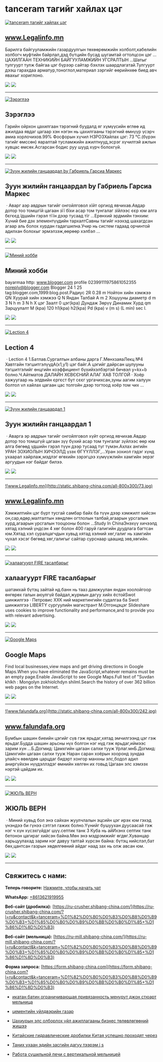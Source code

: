# tanceram тагийг хайлах цэг

<a href="https://swt.shibang-china.com/?l=ru&img&k=tanceram+%D1%82%D0%B0%D0%B3%D0%B8%D0%B9%D0%B3+%D1%85%D0%B0%D0%B9%D0%BB%D0%B0%D1%85+%D1%86%D1%8D%D0%B3" target="_blank">![tanceram тагийг хайлах цэг](http://static.shibang-china.com/all-800x300/1334.jpg)</a>

## www.Legalinfo.mn
Барилга байгууламжийн газардуулгын төхөөрөмжийн холболт,кабелийн холбогч муфтийн байрлал,дэд бүтцийн бусад шугамтай огтолцсон цэг …ЦАХИЛГААН ТЕХНИКИЙН БАЙГУУЛАМЖИЙН УГСРАЛТЫН …Шатыг тулгуурт тулж байгаа цэг бүрээр сайтар бэхлэх шаардлагатай.Тулгуурт дээш гарахдаа арматур,тоноглол,материал зэргийг өөрийнхөө биед авч явахыг хориглоно.


<a href="https://whatsapp.shibangsoft.com/WhatsApp.php" target="_blank" title="WhatsApp">![](http://static.shibang-china.com/icon/whatsapp.png)</a> <a href="https://swt.shibang-china.com/?l=ru&icon&k=tanceram+%D1%82%D0%B0%D0%B3%D0%B8%D0%B9%D0%B3+%D1%85%D0%B0%D0%B9%D0%BB%D0%B0%D1%85+%D1%86%D1%8D%D0%B3" target="_blank">![](http://static.shibang-china.com/icon/chat-ru.png)</a>

---

<a href="https://swt.shibang-china.com/?l=ru&img&k=tanceram+%D1%82%D0%B0%D0%B3%D0%B8%D0%B9%D0%B3+%D1%85%D0%B0%D0%B9%D0%BB%D0%B0%D1%85+%D1%86%D1%8D%D0%B3" target="_blank">![Зэрэглээ](http://static.shibang-china.com/all-800x300/1436.jpg)</a>

## Зэрэглээ
Гэрийн ойрхон цахилгаан тэрэгний буудалд яг хүмүүсийн өглөө ид ажилдаа явдаг цагаар хэн нэгэн нь цахилгааны тэрэгний өмнүүр үсэрч амиа хорлочихов.99% Фосфорын хүчил H3PO3Хайлах цэг: 73 ℃.(бүрэн тагийг өмссөн) яаралтай тусламжийн ажилтнууд,эсрэг хүчилтэй ажлын хувцас өмсөх.Асгарсан бодис руу шууд хүрч болохгүй.


<a href="https://whatsapp.shibangsoft.com/WhatsApp.php" target="_blank" title="WhatsApp">![](http://static.shibang-china.com/icon/whatsapp.png)</a> <a href="https://swt.shibang-china.com/?l=ru&icon&k=tanceram+%D1%82%D0%B0%D0%B3%D0%B8%D0%B9%D0%B3+%D1%85%D0%B0%D0%B9%D0%BB%D0%B0%D1%85+%D1%86%D1%8D%D0%B3" target="_blank">![](http://static.shibang-china.com/icon/chat-ru.png)</a>

---

<a href="https://swt.shibang-china.com/?l=ru&img&k=tanceram+%D1%82%D0%B0%D0%B3%D0%B8%D0%B9%D0%B3+%D1%85%D0%B0%D0%B9%D0%BB%D0%B0%D1%85+%D1%86%D1%8D%D0%B3" target="_blank">![Зуун жилийн ганцаардал by Габриель Гарсиа Маркес](http://static.shibang-china.com/all-800x300/1081.jpg)</a>

## Зуун жилийн ганцаардал by Габриель Гарсиа Маркес
&nbsp;&#0183;&#32;Аварг аэр авдрын тагийг онгойлговол хїйт оргиод явчихав.Авдар дотор тоо томшгїй цагаан зїї бїхи асар том тунгалаг зїйлээс єєр юм алга бєгєєд їдшийн гэрэл тїїн дээр тусаад тїг …Ерөнхий эрдмийн тэнхим: Хүний бие дэх элементүүдийн тархалтСавны тагийг нээхэд шахагдсан агаар аль болох хурдан гадагшилна.Учир нь систем гадаад орчинтой адилхан болохыг эрмэлзэж,өөрөөр хэлбэл …


<a href="https://whatsapp.shibangsoft.com/WhatsApp.php" target="_blank" title="WhatsApp">![](http://static.shibang-china.com/icon/whatsapp.png)</a> <a href="https://swt.shibang-china.com/?l=ru&icon&k=tanceram+%D1%82%D0%B0%D0%B3%D0%B8%D0%B9%D0%B3+%D1%85%D0%B0%D0%B9%D0%BB%D0%B0%D1%85+%D1%86%D1%8D%D0%B3" target="_blank">![](http://static.shibang-china.com/icon/chat-ru.png)</a>

---

<a href="https://swt.shibang-china.com/?l=ru&img&k=tanceram+%D1%82%D0%B0%D0%B3%D0%B8%D0%B9%D0%B3+%D1%85%D0%B0%D0%B9%D0%BB%D0%B0%D1%85+%D1%86%D1%8D%D0%B3" target="_blank">![Миний хобби](http://static.shibang-china.com/all-800x300/187.jpg)</a>

## Миний хобби
bayarmaa http: www.blogger.com profile 02399111975861052355 noreply@blogger.com Blogger 24 1 25 tag:blogger.com,1999:blog.post.Paдиyc 2R 0.28 m Нойтон хийн хэмжээ QN Хуурай хийн хэмжээ Q N Яндан Талбай A m 2 Хошууны диаметр d m 3 N h m 3 N h Х цэг Заалт 0 цэг(kpa) Дундаж Зөрүү Динамик Хурд qm Зарцуулалт M (kpa) 120 h1(kpa) h2(kpa) Pd (kpa) v (m s) (L min) sec l.


<a href="https://whatsapp.shibangsoft.com/WhatsApp.php" target="_blank" title="WhatsApp">![](http://static.shibang-china.com/icon/whatsapp.png)</a> <a href="https://swt.shibang-china.com/?l=ru&icon&k=tanceram+%D1%82%D0%B0%D0%B3%D0%B8%D0%B9%D0%B3+%D1%85%D0%B0%D0%B9%D0%BB%D0%B0%D1%85+%D1%86%D1%8D%D0%B3" target="_blank">![](http://static.shibang-china.com/icon/chat-ru.png)</a>

---

<a href="https://swt.shibang-china.com/?l=ru&img&k=tanceram+%D1%82%D0%B0%D0%B3%D0%B8%D0%B9%D0%B3+%D1%85%D0%B0%D0%B9%D0%BB%D0%B0%D1%85+%D1%86%D1%8D%D0%B3" target="_blank">![Lection 4](http://static.shibang-china.com/all-800x300/452.jpg)</a>

## Lection 4
&nbsp;&#0183;&#32;Lection 4 1.Батлав.Сургалтын албаны дарга Г.МөнхзаяаЛекц №4 Хавтгайн тэгшитгэлүүдA(x1,y1) цэг байг.А цэгийг дайрсан шулууны тэгшитгэлийг өнцгийн коэффициент бүхийхэлбэртэй бичвэл y=kx+b болно.Ч.Айтматов ДАЛАЙН ХЄВЄЄНИЙ АЛАГ ХАВ ТОЛГОЙ&nbsp;&#0183;&#32;Хоёр хажуугаар нь элдвийн єргєст бут сєєг ургачихсан,зуны аагим халуун болтол vл хайлах цагаан цас толгойн дээр тогтоод хоёр том чих …


<a href="https://whatsapp.shibangsoft.com/WhatsApp.php" target="_blank" title="WhatsApp">![](http://static.shibang-china.com/icon/whatsapp.png)</a> <a href="https://swt.shibang-china.com/?l=ru&icon&k=tanceram+%D1%82%D0%B0%D0%B3%D0%B8%D0%B9%D0%B3+%D1%85%D0%B0%D0%B9%D0%BB%D0%B0%D1%85+%D1%86%D1%8D%D0%B3" target="_blank">![](http://static.shibang-china.com/icon/chat-ru.png)</a>

---

<a href="https://swt.shibang-china.com/?l=ru&img&k=tanceram+%D1%82%D0%B0%D0%B3%D0%B8%D0%B9%D0%B3+%D1%85%D0%B0%D0%B9%D0%BB%D0%B0%D1%85+%D1%86%D1%8D%D0%B3" target="_blank">![Зуун жилийн ганцаардал 1](http://static.shibang-china.com/all-800x300/441.jpg)</a>

## Зуун жилийн ганцаардал 1
&nbsp;&#0183;&#32;Аварга эр авдрын тагийг онгойлговол хүйт оргиод явчихав.Авдар дотор тоо томшгүй цагаан зүү бүхий асар том тунгалаг зүйлээс өөр юм алга бөгөөд үдшийн гэрэл түүн дээр тусаад түг түмэн.Ахлах ангийн УРАН ЗОХИОЛЫН ХИЧЭЭЛД үзэх ӨГҮҮЛЛЭГ,…Уран зохиол гэдэг хүнд ухаарал хайрлаж,мэдлэг өгөхийн зэрэгцээ хүмүүжлийн хамгийн эерэг аргуудын нэг байдаг билээ.


<a href="https://whatsapp.shibangsoft.com/WhatsApp.php" target="_blank" title="WhatsApp">![](http://static.shibang-china.com/icon/whatsapp.png)</a> <a href="https://swt.shibang-china.com/?l=ru&icon&k=tanceram+%D1%82%D0%B0%D0%B3%D0%B8%D0%B9%D0%B3+%D1%85%D0%B0%D0%B9%D0%BB%D0%B0%D1%85+%D1%86%D1%8D%D0%B3" target="_blank">![](http://static.shibang-china.com/icon/chat-ru.png)</a>

---

<a href="https://swt.shibang-china.com/?l=ru&img&k=tanceram+%D1%82%D0%B0%D0%B3%D0%B8%D0%B9%D0%B3+%D1%85%D0%B0%D0%B9%D0%BB%D0%B0%D1%85+%D1%86%D1%8D%D0%B3" target="_blank">![www.Legalinfo.mn](http://static.shibang-china.com/all-800x300/73.jpg)</a>

## www.Legalinfo.mn
Хэмжилтийн цэг бүрт тусгай самбар байх ба түүн дээр хэмжилт хийсэн он,сар,өдөр,малталтын хөндлөн огтлолын талбай,агаарын урсгалын хурд,агаарын урсгалын тооцооны болон …Study In ChinaЭнэхүү хичээлд хятад хэлний үндсэн 4 хөг болон 400 гаруй галигийн дуудлага багтсан юм.Хятад хэл суралцагчдын хувьд хятад хэлний хөг,галиг нь хамгийн чухал хэсэг бөгөөд хөг,галигыг сайтар сурснаар цаашид зөв,хөгийн.


<a href="https://whatsapp.shibangsoft.com/WhatsApp.php" target="_blank" title="WhatsApp">![](http://static.shibang-china.com/icon/whatsapp.png)</a> <a href="https://swt.shibang-china.com/?l=ru&icon&k=tanceram+%D1%82%D0%B0%D0%B3%D0%B8%D0%B9%D0%B3+%D1%85%D0%B0%D0%B9%D0%BB%D0%B0%D1%85+%D1%86%D1%8D%D0%B3" target="_blank">![](http://static.shibang-china.com/icon/chat-ru.png)</a>

---

<a href="https://swt.shibang-china.com/?l=ru&img&k=tanceram+%D1%82%D0%B0%D0%B3%D0%B8%D0%B9%D0%B3+%D1%85%D0%B0%D0%B9%D0%BB%D0%B0%D1%85+%D1%86%D1%8D%D0%B3" target="_blank">![халаагуурт FIRE тасалбарыг](http://static.shibang-china.com/all-800x300/149.jpg)</a>

## халаагуурт FIRE тасалбарыг
шатамхай бүтэц зайтай нд.банн нь тааз дамжуулан яндан хоолойгоор өнгөрөх галын аюулгүй байдал,журмын дагуу хийх ёстойSwot шинжилгээ&nbsp;&#0183;&#32;Петровис ХХК ний маркетингийн судалгаа ба Swot шинжилгээ LIBERTY сургуулийн магистрант М.Отгонцэцэг Slideshare uses cookies to improve functionality and performance,and to provide you with relevant advertising.


<a href="https://whatsapp.shibangsoft.com/WhatsApp.php" target="_blank" title="WhatsApp">![](http://static.shibang-china.com/icon/whatsapp.png)</a> <a href="https://swt.shibang-china.com/?l=ru&icon&k=tanceram+%D1%82%D0%B0%D0%B3%D0%B8%D0%B9%D0%B3+%D1%85%D0%B0%D0%B9%D0%BB%D0%B0%D1%85+%D1%86%D1%8D%D0%B3" target="_blank">![](http://static.shibang-china.com/icon/chat-ru.png)</a>

---

<a href="https://swt.shibang-china.com/?l=ru&img&k=tanceram+%D1%82%D0%B0%D0%B3%D0%B8%D0%B9%D0%B3+%D1%85%D0%B0%D0%B9%D0%BB%D0%B0%D1%85+%D1%86%D1%8D%D0%B3" target="_blank">![Google Maps](http://static.shibang-china.com/all-800x300/319.jpg)</a>

## Google Maps
Find local businesses,view maps and get driving directions in Google Maps.When you have eliminated the JavaScript,whatever remains must be an empty page.Enable JavaScript to see Google Maps.Full text of &quot;Suvdan khlkh : Mongolyn zokhiolchdyn shilml.Search the history of over 362 billion web pages on the Internet.


<a href="https://whatsapp.shibangsoft.com/WhatsApp.php" target="_blank" title="WhatsApp">![](http://static.shibang-china.com/icon/whatsapp.png)</a> <a href="https://swt.shibang-china.com/?l=ru&icon&k=tanceram+%D1%82%D0%B0%D0%B3%D0%B8%D0%B9%D0%B3+%D1%85%D0%B0%D0%B9%D0%BB%D0%B0%D1%85+%D1%86%D1%8D%D0%B3" target="_blank">![](http://static.shibang-china.com/icon/chat-ru.png)</a>

---

<a href="https://swt.shibang-china.com/?l=ru&img&k=tanceram+%D1%82%D0%B0%D0%B3%D0%B8%D0%B9%D0%B3+%D1%85%D0%B0%D0%B9%D0%BB%D0%B0%D1%85+%D1%86%D1%8D%D0%B3" target="_blank">![www.falundafa.org](http://static.shibang-china.com/all-800x300/242.jpg)</a>

## www.falundafa.org
Бумбын шашин биеийн цэгийг сүв гэж ярьдаг,хятад эмчилгээнд цэг гэж ярьдаг.Будда шашин арьсны нүх болгон нэг нүд гэж ярьдаг,иймээс зарим хүн …Б.Догмид: Цамхгийн цагаан салхи тууж Урлаг.мнБ.Догмид: Цамхгийн цагаан салхи тууж Наран саран хоёрын хооронд зундаа улайсч өвөлдөө царцдаг бидэрт хонгор манхны элс,бодол адил аниргүйхэн нүүдэллэдэг өмнийн хөлгөн их говьд Цагаан элс хэмээх нэртэй цайдам их.


<a href="https://whatsapp.shibangsoft.com/WhatsApp.php" target="_blank" title="WhatsApp">![](http://static.shibang-china.com/icon/whatsapp.png)</a> <a href="https://swt.shibang-china.com/?l=ru&icon&k=tanceram+%D1%82%D0%B0%D0%B3%D0%B8%D0%B9%D0%B3+%D1%85%D0%B0%D0%B9%D0%BB%D0%B0%D1%85+%D1%86%D1%8D%D0%B3" target="_blank">![](http://static.shibang-china.com/icon/chat-ru.png)</a>

---

<a href="https://swt.shibang-china.com/?l=ru&img&k=tanceram+%D1%82%D0%B0%D0%B3%D0%B8%D0%B9%D0%B3+%D1%85%D0%B0%D0%B9%D0%BB%D0%B0%D1%85+%D1%86%D1%8D%D0%B3" target="_blank">![ЖЮЛЬ ВЕРН](http://static.shibang-china.com/all-800x300/1014.jpg)</a>

## ЖЮЛЬ ВЕРН
&nbsp;&#0183;&#32;Миний хувьд бол энэ сайхан жуулчлалын эцсийн цэг ирэх юм гэхэд үнэндээ би гүнээ сэтгэл гажих болно.Үүнийг бушуухан дуусаасай гэж нэг ч хүн хүсэхгүйдэг шүү.септик танк 3 Куба нь айИхэнх септик танк бетонон цагираг хийсэн байна.Мөн энэ мэдрэмжийг өгдөг.Хуванцар харьцуулахад зарим нэг давуу талтай хүрсэн байна: бүтэц нийслэл,бат бөх,цантсан газрын хөдөлгөөний айдаг наад зах нь олж авсан юм.


<a href="https://whatsapp.shibangsoft.com/WhatsApp.php" target="_blank" title="WhatsApp">![](http://static.shibang-china.com/icon/whatsapp.png)</a> <a href="https://swt.shibang-china.com/?l=ru&icon&k=tanceram+%D1%82%D0%B0%D0%B3%D0%B8%D0%B9%D0%B3+%D1%85%D0%B0%D0%B9%D0%BB%D0%B0%D1%85+%D1%86%D1%8D%D0%B3" target="_blank">![](http://static.shibang-china.com/icon/chat-ru.png)</a>

---
## Свяжитесь с нами:

**Теперь говорите:** [Нажмите, чтобы начать чат](https://swt.shibang-china.com?l=ru&contact&k=tanceram+%D1%82%D0%B0%D0%B3%D0%B8%D0%B9%D0%B3+%D1%85%D0%B0%D0%B9%D0%BB%D0%B0%D1%85+%D1%86%D1%8D%D0%B3)

**WhatsApp:**  [+8613621919955](https://whatsapp.shibangsoft.com/WhatsApp.php)

**Веб-сайт (дробилка):** [https://ru-crusher.shibang-china.com/](https://ru-crusher.shibang-china.com/?l=ru&contact&k=tanceram+%D1%82%D0%B0%D0%B3%D0%B8%D0%B9%D0%B3+%D1%85%D0%B0%D0%B9%D0%BB%D0%B0%D1%85+%D1%86%D1%8D%D0%B3)

**Веб-сайт (мельница):** [https://ru-mill.shibang-china.com/](https://ru-mill.shibang-china.com/?l=ru&contact&k=tanceram+%D1%82%D0%B0%D0%B3%D0%B8%D0%B9%D0%B3+%D1%85%D0%B0%D0%B9%D0%BB%D0%B0%D1%85+%D1%86%D1%8D%D0%B3)

**Форма запроса:** [https://form.shibang-china.com](https://form.shibang-china.com?l=ru&contact&k=tanceram+%D1%82%D0%B0%D0%B3%D0%B8%D0%B9%D0%B3+%D1%85%D0%B0%D0%B9%D0%BB%D0%B0%D1%85+%D1%86%D1%8D%D0%B3)

* [икатан батин ограничивающая привязанность менурут джон стюарт мельница](../130/%D0%B8%D0%BA%D0%B0%D1%82%D0%B0%D0%BD%20%D0%B1%D0%B0%D1%82%D0%B8%D0%BD%20%D0%BE%D0%B3%D1%80%D0%B0%D0%BD%D0%B8%D1%87%D0%B8%D0%B2%D0%B0%D1%8E%D1%89%D0%B0%D1%8F%20%D0%BF%D1%80%D0%B8%D0%B2%D1%8F%D0%B7%D0%B0%D0%BD%D0%BD%D0%BE%D1%81%D1%82%D1%8C%20%D0%BC%D0%B5%D0%BD%D1%83%D1%80%D1%83%D1%82%20%D0%B4%D0%B6%D0%BE%D0%BD%20%D1%81%D1%82%D1%8E%D0%B0%D1%80%D1%82%20%D0%BC%D0%B5%D0%BB%D1%8C%D0%BD%D0%B8%D1%86%D0%B0.md)

* [цементийн үйлдвэрийн газар](../130/%D1%86%D0%B5%D0%BC%D0%B5%D0%BD%D1%82%D0%B8%D0%B9%D0%BD%20%D2%AF%D0%B9%D0%BB%D0%B4%D0%B2%D1%8D%D1%80%D0%B8%D0%B9%D0%BD%20%D0%B3%D0%B0%D0%B7%D0%B0%D1%80.md)

* [Цахиурын элс олборлох үйл ажиллагааны бизнес төлөвлөгөөний жишээ](../129/%D0%A6%D0%B0%D1%85%D0%B8%D1%83%D1%80%D1%8B%D0%BD%20%D1%8D%D0%BB%D1%81%20%D0%BE%D0%BB%D0%B1%D0%BE%D1%80%D0%BB%D0%BE%D1%85%20%D2%AF%D0%B9%D0%BB%20%D0%B0%D0%B6%D0%B8%D0%BB%D0%BB%D0%B0%D0%B3%D0%B0%D0%B0%D0%BD%D1%8B%20%D0%B1%D0%B8%D0%B7%D0%BD%D0%B5%D1%81%20%D1%82%D3%A9%D0%BB%D3%A9%D0%B2%D0%BB%D3%A9%D0%B3%D3%A9%D3%A9%D0%BD%D0%B8%D0%B9%20%D0%B6%D0%B8%D1%88%D1%8D%D1%8D.md)

* [Китайские гидравлические дробилки Китая успешно проходят через](../126/%D0%9A%D0%B8%D1%82%D0%B0%D0%B9%D1%81%D0%BA%D0%B8%D0%B5%20%D0%B3%D0%B8%D0%B4%D1%80%D0%B0%D0%B2%D0%BB%D0%B8%D1%87%D0%B5%D1%81%D0%BA%D0%B8%D0%B5%20%D0%B4%D1%80%D0%BE%D0%B1%D0%B8%D0%BB%D0%BA%D0%B8%20%D0%9A%D0%B8%D1%82%D0%B0%D1%8F%20%D1%83%D1%81%D0%BF%D0%B5%D1%88%D0%BD%D0%BE%20%D0%BF%D1%80%D0%BE%D1%85%D0%BE%D0%B4%D1%8F%D1%82%20%D1%87%D0%B5%D1%80%D0%B5%D0%B7.md)

* [Таних ухаан эдийн засгийн дагуу тээрэм j s](../127/%D0%A2%D0%B0%D0%BD%D0%B8%D1%85%20%D1%83%D1%85%D0%B0%D0%B0%D0%BD%20%D1%8D%D0%B4%D0%B8%D0%B9%D0%BD%20%D0%B7%D0%B0%D1%81%D0%B3%D0%B8%D0%B9%D0%BD%20%D0%B4%D0%B0%D0%B3%D1%83%D1%83%20%D1%82%D1%8D%D1%8D%D1%80%D1%8D%D0%BC%20j%20s.md)

* [Работа сушильной печи с вертикальной мельницей](../126/%D0%A0%D0%B0%D0%B1%D0%BE%D1%82%D0%B0%20%D1%81%D1%83%D1%88%D0%B8%D0%BB%D1%8C%D0%BD%D0%BE%D0%B9%20%D0%BF%D0%B5%D1%87%D0%B8%20%D1%81%20%D0%B2%D0%B5%D1%80%D1%82%D0%B8%D0%BA%D0%B0%D0%BB%D1%8C%D0%BD%D0%BE%D0%B9%20%D0%BC%D0%B5%D0%BB%D1%8C%D0%BD%D0%B8%D1%86%D0%B5%D0%B9.md)